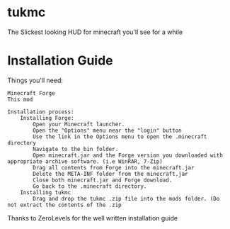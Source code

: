 tukmc
===

The Slickest looking HUD for minecraft you'll see for a while

Installation Guide
=====

Things you'll need:

    Minecraft Forge
    This mod

    Installation process:
        Installing Forge:
            Open your Minecraft launcher.
            Open the "Options" menu near the "login" button
            Use the link in the Options menu to open the .minecraft directory
            Navigate to the bin folder.
            Open minecraft.jar and the Forge version you downloaded with appropriate archive software. (i.e WinRAR, 7-Zip)
            Drag all contents from Forge into the minecraft.jar
            Delete the META-INF folder from the minecraft.jar
            Close both minecraft.jar and Forge download.
            Go back to the .minecraft directory.
        Installing tukmc
            Drag and drop the tukmc .zip file into the mods folder. (Do not extract the contents of the .zip

Thanks to ZeroLevels for the well written installation guide
